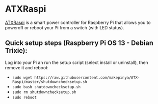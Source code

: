 # ATXRaspi

[ATXRaspi](https://lowpowerlab.com/guide/atxraspi/) is a smart power controller for Raspberry Pi that allows you to poweroff or reboot your Pi from a switch (with LED status).

## Quick setup steps (Raspberry Pi OS 13 - Debian Trixie):
Log into your Pi an run the setup script (select install or uninstall), then remove it and reboot:
- `sudo wget https://raw.githubusercontent.com/makepinya/ATX-Raspi/master/shutdownchecksetup.sh`
- `sudo bash shutdownchecksetup.sh`
- `sudo rm shutdownchecksetup.sh`
- `sudo reboot`
